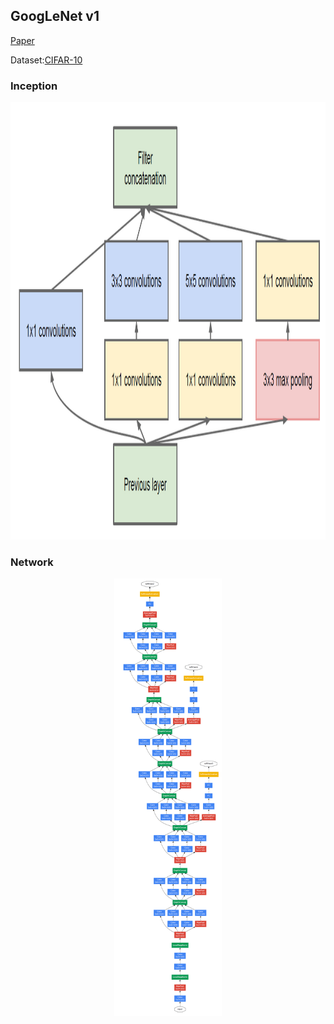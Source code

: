 ## GoogLeNet v1
[Paper](https://arxiv.org/pdf/1409.4842.pdf)

Dataset:[CIFAR-10](http://www.cs.toronto.edu/~kriz/cifar.html)

### Inception 
<div align='center'>
  <img src='https://github.com/Luxlios/Figure/blob/main/CNN/Inception.png'height='700'>
</div>

### Network
<div align='center'>
  <img src='https://github.com/Luxlios/Figure/blob/main/CNN/GoogLeNet_v1.png'height='700'>
</div>
